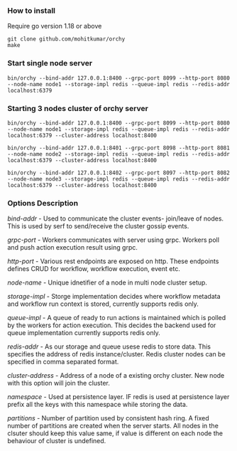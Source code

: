 ### How to install
Require go version 1.18 or above
```
git clone github.com/mohitkumar/orchy
make
```
### Start single node server
```
bin/orchy --bind-addr 127.0.0.1:8400 --grpc-port 8099 --http-port 8080 --node-name node1 --storage-impl redis --queue-impl redis --redis-addr localhost:6379
```

### Starting 3 nodes cluster of orchy server
```
bin/orchy --bind-addr 127.0.0.1:8400 --grpc-port 8099 --http-port 8080 --node-name node1 --storage-impl redis --queue-impl redis --redis-addr localhost:6379 --cluster-address localhost:8400

bin/orchy --bind-addr 127.0.0.1:8401 --grpc-port 8098 --http-port 8081 --node-name node2 --storage-impl redis --queue-impl redis --redis-addr localhost:6379 --cluster-address localhost:8400

bin/orchy --bind-addr 127.0.0.1:8402 --grpc-port 8097 --http-port 8082 --node-name node3 --storage-impl redis --queue-impl redis --redis-addr localhost:6379 --cluster-address localhost:8400
```
### Options Description
*bind-addr* - Used to communicate the cluster events- join/leave of nodes. This is used by serf to send/receive the cluster gossip events. <br />

*grpc-port* - Workers communicates with server using grpc. Workers poll and push action execution result using grpc.

*http-port* - Various rest endpoints are exposed on http. These endpoints defines CRUD for workflow, workflow execution, event etc.

*node-name* - Unique idnetifier of a node in multi node cluster setup.

*storage-impl* - Storge implementation decides where workflow metadata and workflow run context is stored, currently supports redis only.

*queue-impl* - A queue of ready to run actions is maintained which is polled by the workers for action execution. This decides the backend used for queue implementation currently supports redis only.

*redis-addr* - As our storage and queue usese redis to store data. This specifies the address of redis instance/cluster. Redis cluster nodes can be specified in comma separated format.

*cluster-address* - Address of a node of a existing orchy cluster. New node with this option will join the cluster.

*namespace* - Used at persistence layer. IF redis is used at persistence layer prefix all the keys with this namespace while storing the data.

*partitions* - Number of partition used by consistent hash ring. A fixed number of partitions are created when the server starts. All nodes in the clsuter should keep this value same, if value is different on each node the behaviour of cluster is undefined.
